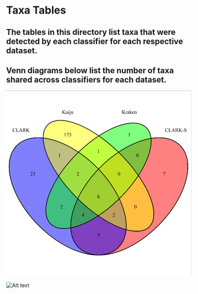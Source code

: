 # Taxa Tables
## The tables in this directory list taxa that were detected by each classifier for each respective dataset.
## Venn diagrams below list the number of taxa shared across classifiers for each dataset.
![Alt text](https://github.com/erichards52/Master-Project/blob/master/taxTables/HomoRespVenn.PNG?raw=true "Title")

![Alt text](https://github.com/erichards52/Master-Project/edit/master/taxTables/HomoRespVenn.PNG "Optional Title")
